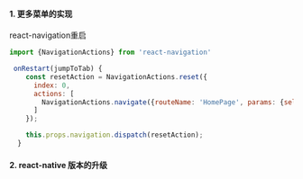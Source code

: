 #### 1. 更多菜单的实现

react-navigation重启
    
```jsx
import {NavigationActions} from 'react-navigation'

 onRestart(jumpToTab) {
    const resetAction = NavigationActions.reset({
      index: 0,
      actions: [
        NavigationActions.navigate({routeName: 'HomePage', params: {selectedTab: jumpToTab}})
      ]
    });

    this.props.navigation.dispatch(resetAction);
  }
```

#### 2. react-native 版本的升级





